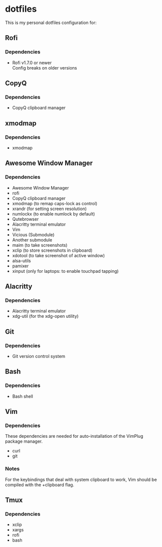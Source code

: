 # dotfiles

This is my personal dotfiles configuration for:

## Rofi

### Dependencies

+ Rofi v1.7.0 or newer<br>
  Config breaks on older versions

## CopyQ

### Dependencies

+ CopyQ clipboard manager

## xmodmap

### Dependencies

+ xmodmap

## Awesome Window Manager

### Dependencies

+ Awesome Window Manager
+ rofi
+ CopyQ clipboard manager
+ xmodmap (to remap caps-lock as control)
+ xrandr (for setting screen resolution)
+ numlockx (to enable numlock by default)
+ Qutebrowser
+ Alacritty terminal emulator
+ Vim
+ Vicious (Submodule)
+ Another submodule
+ maim (to take screenshots)
+ xclip (to store screenshots in clipboard)
+ xdotool (to take screenshot of active window)
+ alsa-utils
+ pamixer
+ xinput (only for laptops: to enable touchpad tapping)

## Alacritty

### Dependencies

+ Alacritty terminal emulator
+ xdg-util (for the xdg-open utility)

## Git

### Dependencies

+ Git version control system

## Bash

### Dependencies

+ Bash shell

## Vim

### Dependencies

These dependencies are needed for auto-installation of the VimPlug package
manager.

+ curl
+ git

### Notes

For the keybindings that deal with system clipboard to work, Vim should be
compiled with the +clipboard flag.

## Tmux

### Dependencies

+ xclip
+ xargs
+ rofi
+ bash
